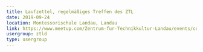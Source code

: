 ```yaml
---
title: Laufzettel, regelmäßiges Treffen des ZTL
date: 2019-09-24
location: Montessorischule Landau, Landau
link: https://www.meetup.com/Zentrum-fur-Technikkultur-Landau/events/cqrggqyzmbgc/
usergroup: ztld
type: usergroup
---
```

